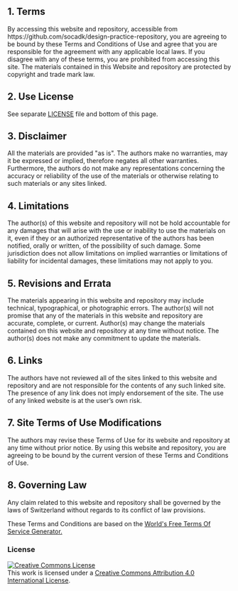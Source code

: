 <!--
# SPDX-FileCopyrightText: 2020 Copyright Olaf Zimmermann https://ozimmer.ch/about/
#
# SPDX-License-Identifier: CC-BY-4.0
-->

<h2>1. Terms</h2>

<p>By accessing this website and repository, accessible from https://github.com/socadk/design-practice-repository, you are agreeing to be bound by these Terms and Conditions of Use and agree that you are responsible for the agreement with any applicable local laws. If you disagree with any of these terms, you are prohibited from accessing this site. The materials contained in this Website and repository are protected by copyright and trade mark law.</p>

<h2>2. Use License</h2>

<p>See separate <a href="./LICENSE">LICENSE</a> file and bottom of this page.</p>

<h2>3. Disclaimer</h2>

<p>All the materials are provided "as is". The authors make no warranties, may it be expressed or implied, therefore negates all other warranties. Furthermore, the authors do not make any representations concerning the accuracy or reliability of the use of the materials or otherwise relating to such materials or any sites linked.</p>

<h2>4. Limitations</h2>

<p>The author(s) of this website and repository will not be hold accountable for any damages that will arise with the use or inability to use the materials on it, even if they or an authorized representative of the authors has been notified, orally or written, of the possibility of such damage. Some jurisdiction does not allow limitations on implied warranties or limitations of liability for incidental damages, these limitations may not apply to you.</p>

<h2>5. Revisions and Errata</h2>

<p>The materials appearing in this website and repository may include technical, typographical, or photographic errors. The author(s) will not promise that any of the materials in this website and repository are accurate, complete, or current. Author(s) may change the materials contained on this website and repository at any time without notice. The author(s) does not make any commitment to update the materials.</p>

<h2>6. Links</h2>

<p>The authors have not reviewed all of the sites linked to this website and repository and are not responsible for the contents of any such linked site. The presence of any link does not imply endorsement of the site. The use of any linked website is at the user’s own risk.</p>

<h2>7. Site Terms of Use Modifications</h2>

<p>The authors may revise these Terms of Use for its website and repository at any time without prior notice. By using this website and repository, you are agreeing to be bound by the current version of these Terms and Conditions of Use.</p>

<h2>8. Governing Law</h2>

<p>Any claim related to this website and repository shall be governed by the laws of Switzerland without regards to its conflict of law provisions.</p>

<p>These Terms and Conditions are based on the <a href="https://termsofservicegenerator.net"> World's Free Terms Of Service Generator.</a></p>


### License

<a rel="license" href="http://creativecommons.org/licenses/by/4.0/"><img alt="Creative Commons License" style="border-width:0" src="https://i.creativecommons.org/l/by/4.0/88x31.png" /></a><br />This work is licensed under a <a rel="license" href="http://creativecommons.org/licenses/by/4.0/">Creative Commons Attribution 4.0 International License</a>.
